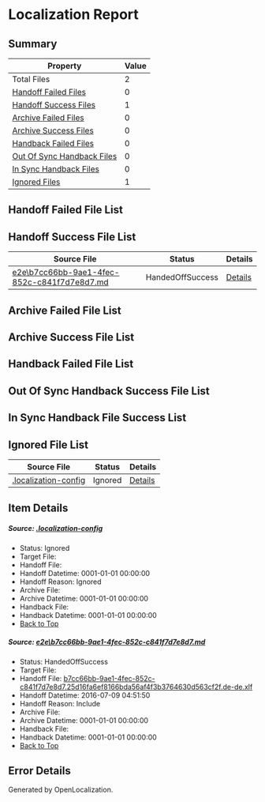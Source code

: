 # <a name='report-top'></a> Localization Report

## Summary
 Property | Value 
 -------- | ----- 
 Total Files | 2
[ Handoff Failed Files ](#handoff-failed-list)| 0
[ Handoff Success Files ](#handoff-success-list)| 1
[ Archive Failed Files ](#archive-failed-list)| 0
[ Archive Success Files ](#archive-success-list)| 0
[ Handback Failed Files ](#handback-failed-list)| 0
[ Out Of Sync Handback Files ](#outofsync-handback-success-list)| 0
[ In Sync Handback Files ](#insync-handback-success-list)| 0
[ Ignored Files ](#ignored-list)| 1

## <a name='handoff-failed-list'></a> Handoff Failed File List

## <a name='handoff-success-list'></a> Handoff Success File List
 Source File | Status | Details 
 ----------- | ------ | ------- 
 [e2e\b7cc66bb-9ae1-4fec-852c-c841f7d7e8d7.md](https://github.com/OpenLocalizationTestOrg/oltest/blob/e34c372f2540e33a6825a37a3ddf4d0fbf23e483/e2e/b7cc66bb-9ae1-4fec-852c-c841f7d7e8d7.md) | HandedOffSuccess | [Details](#9a573a6b1433d8aabd9388d8c4370a54b0140a841)

## <a name='archive-failed-list'></a> Archive Failed File List

## <a name='archive-success-list'></a> Archive Success File List

## <a name='handback-failed-list'></a> Handback Failed File List

## <a name='outofsync-handback-success-list'></a> Out Of Sync Handback Success File List

## <a name='insync-handback-success-list'></a> In Sync Handback File Success List

## <a name='ignored-list'></a> Ignored File List
 Source File | Status | Details 
 ----------- | ------ | ------- 
 [.localization-config](https://github.com/OpenLocalizationTestOrg/oltest/blob/e34c372f2540e33a6825a37a3ddf4d0fbf23e483/.localization-config) | Ignored | [Details](#3d4f252ac210baf56311d7e97dcc2db10974dbd20)

## Item Details
##### <a name='3d4f252ac210baf56311d7e97dcc2db10974dbd20'></a> Source: [.localization-config](https://github.com/OpenLocalizationTestOrg/oltest/blob/e34c372f2540e33a6825a37a3ddf4d0fbf23e483/.localization-config)
* Status: Ignored
* Target File: 
* Handoff File: 
* Handoff Datetime: 0001-01-01 00:00:00
* Handoff Reason: Ignored
* Archive File: 
* Archive Datetime: 0001-01-01 00:00:00
* Handback File: 
* Handback Datetime: 0001-01-01 00:00:00
* [Back to Top](#report-top)

##### <a name='9a573a6b1433d8aabd9388d8c4370a54b0140a841'></a> Source: [e2e\b7cc66bb-9ae1-4fec-852c-c841f7d7e8d7.md](https://github.com/OpenLocalizationTestOrg/oltest/blob/e34c372f2540e33a6825a37a3ddf4d0fbf23e483/e2e/b7cc66bb-9ae1-4fec-852c-c841f7d7e8d7.md)
* Status: HandedOffSuccess
* Target File: 
* Handoff File: [b7cc66bb-9ae1-4fec-852c-c841f7d7e8d7.25d16fa6ef8166bda56af4f3b3764630d563cf2f.de-de.xlf](https://github.com/OpenLocalizationTestOrg/olhandoff-e2e/blob/2c7495eaf026e0bbaf94eceb95e9fd2196db68af/ol-handoff/OpenLocalizationTestOrg/oltest-dede-fly/ci/ht/b7cc66bb-9ae1-4fec-852c-c841f7d7e8d7.25d16fa6ef8166bda56af4f3b3764630d563cf2f.de-de.xlf)
* Handoff Datetime: 2016-07-09 04:51:50
* Handoff Reason: Include
* Archive File: 
* Archive Datetime: 0001-01-01 00:00:00
* Handback File: 
* Handback Datetime: 0001-01-01 00:00:00
* [Back to Top](#report-top)


## Error Details

Generated by OpenLocalization.
